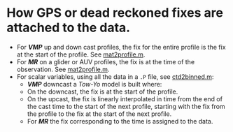 # How GPS or dead reckoned fixes are attached to the data.

- For ***VMP*** up and down cast profiles, the fix for the entire profile is the fix at the start of the profile. See [mat2profile.m](../Code/mat2profile.m).
- For ***MR*** on a glider or AUV profiles, the fix is at the time of the observation. See [mat2profile.m](../Code/mat2profile.m).
- For scalar variables, using all the data in a `.P` file, see [ctd2binned.m](../Code/ctd2binned.m):
  *  ***VMP*** downcast a *Tow-Yo* model is built where:
    - On the downcast, the fix is at the start of the profile.
    - On the upcast, the fix is linearly interpolated in time from the end of the cast time to the start of the next profile, starting with the fix from the profile to the fix at the start of the next profile.
  * For ***MR*** the fix corresponding to the time is assigned to the data.
